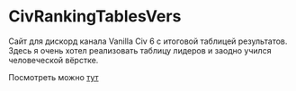 # CivRankingTablesVers

Сайт для дискорд канала Vanilla Civ 6 с итоговой таблицей результатов.
Здесь я очень хотел реализовать таблицу лидеров и заодно учился человеческой вёрстке.

Посмотреть можно [тут](https://vademzip.github.io/CivRankingTablesVers/)
